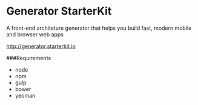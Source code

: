 # Generator StarterKit

A front-end architeture generator that helps you build fast, modern mobile and browser web apps

http://generator.starterkit.io

###Requirements
* node
* npm
* gulp
* bower
* yeoman
